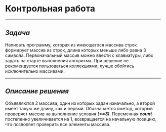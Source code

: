 # **Контрольная работа**
***
## *Задача*
Написать программу, которая из имеющегося массива строк формирует массив из строк, длина которых меньше либо равна 3 символа. Первоначальный массив можно ввести с клавиатуры, либо задать на старте выполнения алгоритма. При решение не рекомендуется пользоваться коллекциями, лучше обойтись исключительно массивами.
***
## *Описание решения*
Объявляются 2 массива, один из которых задан изначально, а второй имеет такую же длину, как и первый. Обозначается яметод, который проверяет массив на выполнение условия ***(<=3)***. Переменная ***count*** постепенно увеличивается на 1, возвращается на начальную позицию, что позволяет проверить все элементы массива.